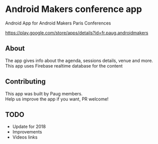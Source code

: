 <h1>Android Makers conference app</h1>

Android App for Android Makers Paris Conferences

https://play.google.com/store/apps/details?id=fr.paug.androidmakers

<h2>About</h2>

The app gives info about the agenda, sessions details, venue and more.<br>
This app uses Firebase realtime database for the content

<h2>Contributing</h2>

This app was built by Paug members.<br>
Help us improve the app if you want, PR welcome!

<h2>TODO</h2>

- Update for 2018
- Improvements
- Videos links
